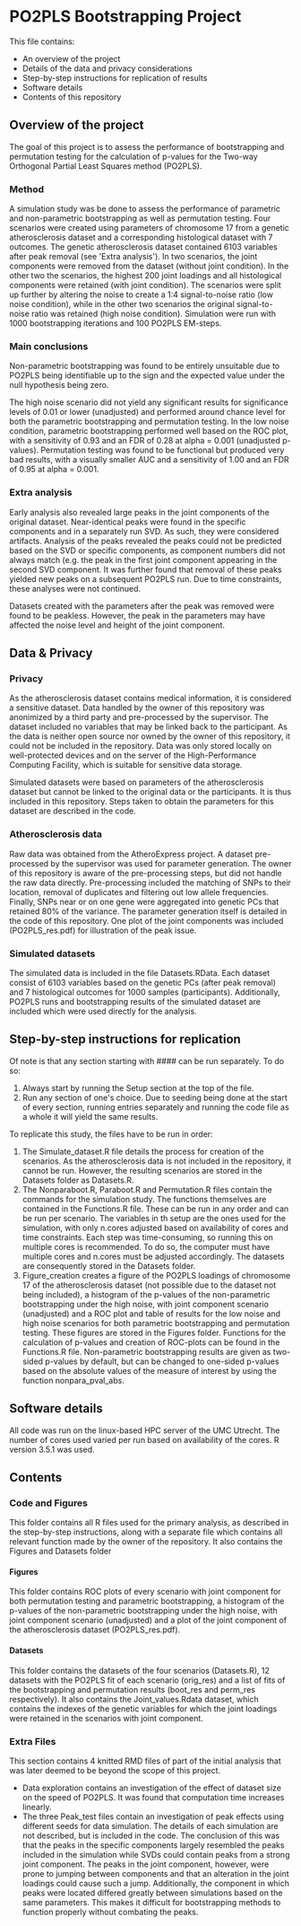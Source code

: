 # PO2PLS Bootstrapping Project
This file contains:
- An overview of the project
- Details of the data and privacy considerations
- Step-by-step instructions for replication of results
- Software details
- Contents of this repository

## Overview of the project
The goal of this project is to assess the performance of bootstrapping and permutation testing for the calculation of p-values for the Two-way Orthogonal Partial Least Squares method (PO2PLS). 

### Method
A simulation study was be done to assess the performance of parametric and non-parametric bootstrapping as well as permutation testing. Four scenarios were created using parameters of chromosome 17 from a genetic atherosclerosis dataset and a corresponding histological dataset with 7 outcomes. The genetic atherosclerosis dataset contained 6103 variables after peak removal (see 'Extra analysis'). In two scenarios, the joint components were removed from the dataset (without joint condition). In the other two the scenarios, the highest 200 joint loadings and all histological components were retained (with joint condition). The scenarios were split up further by altering the noise to create a 1:4 signal-to-noise ratio (low noise condition), while in the other two scenarios the original signal-to-noise ratio was retained (high noise condition). Simulation were run with 1000 bootstrapping iterations and 100 PO2PLS EM-steps.

### Main conclusions
Non-parametric bootstrapping was found to be entirely unsuitable due to PO2PLS being identifiable up to the sign and the expected value under the null hypothesis being zero.

The high noise scenario did not yield any significant results for significance levels of 0.01 or lower (unadjusted) and performed around chance level for both the parametric bootstrapping and permutation testing. In the low noise condition, parametric bootstrapping performed well based on the ROC plot, with a sensitivity of 0.93 and an FDR of 0.28 at alpha = 0.001 (unadjusted p-values). Permutation testing was found to be functional but produced very bad results, with a visually smaller AUC and a sensitivity of 1.00 and an FDR of 0.95 at alpha = 0.001.

### Extra analysis
Early analysis also revealed large peaks in the joint components of the original dataset. Near-identical peaks were found in the specific components and in a separately run SVD. As such, they were considered artifacts. Analysis of the peaks revealed the peaks could not be predicted based on the SVD or specific components, as component numbers did not always match (e.g. the peak in the first joint component appearing in the second SVD component. It was further found that removal of these peaks yielded new peaks on a subsequent PO2PLS run. Due to time constraints, these analyses were not continued.

Datasets created with the parameters after the peak was removed were found to be peakless. However, the peak in the parameters may have affected the noise level and height of the joint component.

## Data & Privacy
### Privacy
As the atherosclerosis dataset contains medical information, it is considered a sensitive dataset. Data handled by the owner of this repository was anonimized by a third party and pre-processed by the supervisor. The dataset included no variables that may be linked back to the participant. As the data is neither open source nor owned by the owner of this repository, it could not be included in the repository. Data was only stored locally on well-protected devices and on the server of the High-Performance Computing Facility, which is suitable for sensitive data storage.

Simulated datasets were based on parameters of the atherosclerosis dataset but cannot be linked to the original data or the participants. It is thus included in this repository. Steps taken to obtain the parameters for this dataset are described in the code.

### Atherosclerosis data 
Raw data was obtained from the AtheroExpress project. A dataset pre-processed by the supervisor was used for parameter generation. The owner of this repository is aware of the pre-processing steps, but did not handle the raw data directly. Pre-processing included the matching of SNPs to their location, removal of duplicates and filtering out low allele frequencies. Finally, SNPs near or on one gene were aggregated into genetic PCs that retained 80% of the variance. The parameter generation itself is detailed in the code of this repository. One plot of the joint components was included (PO2PLS_res.pdf) for illustration of the peak issue.

### Simulated datasets
The simulated data is included in the file Datasets.RData. Each dataset consist of 6103 variables based on the genetic PCs (after peak removal) and 7 histological outcomes for 1000 samples (participants). Additionally, PO2PLS runs and bootstrapping results of the simulated dataset are included which were used directly for the analysis.

## Step-by-step instructions for replication
Of note is that any section starting with #### can be run separately. To do so: 
1. Always start by running the Setup section at the top of the file.
2. Run any section of one's choice.
Due to seeding being done at the start of every section, running entries separately and running the code file as a whole it will yield the same results.

To replicate this study, the files have to be run in order:
1. The Simulate_dataset.R file details the process for creation of the scenarios. As the atherosclerosis data is not included in the repository, it cannot be run. However, the resulting scenarios are stored in the Datasets folder as Datasets.R.
2. The Nonparaboot.R, Paraboot.R and Permutation.R files contain the commands for the simulation study. The functions themselves are contained in the Functions.R file. These can be run in any order and can be run per scenario. The variables in th setup are the ones used for the simulation, with only n.cores adjusted based on availability of cores and time constraints. Each step was time-consuming, so running this on multiple cores is recommended. To do so, the computer must have multiple cores and n.cores must be adjusted accordingly. The datasets are consequently stored in the Datasets folder.
3. Figure_creation creates a figure of the PO2PLS loadings of chromosome 17 of the atherosclerosis dataset (not possible due to the dataset not being included), a histogram of the p-values of the non-parametric bootstrapping under the high noise, with joint component scenario (unadjusted) and a ROC plot and table of results for the low noise and high noise scenarios for both parametric bootstrapping and permutation testing. These figures are stored in the Figures folder. Functions for the calculation of p-values and creation of ROC-plots can be found in the Functions.R file. Non-parametric bootstrapping results are given as two-sided p-values by default, but can be changed to one-sided p-values based on the absolute values of the measure of interest by using the function nonpara_pval_abs.

## Software details
All code was run on the linux-based HPC server of the UMC Utrecht. The number of cores used varied per run based on availability of the cores. R version 3.5.1 was used.

## Contents
### Code and Figures
This folder contains all R files used for the primary analysis, as described in the step-by-step instructions, along with a separate file which contains all relevant function made by the owner of the repository. It also contains the Figures and Datasets folder
#### Figures
This folder contains ROC plots of every scenario with joint component for both permutation testing and parametric bootstrapping, a histogram of the p-values of the non-parametric bootstrapping under the high noise, with joint component scenario (unadjusted) and a plot of the joint component of the atherosclerosis dataset (PO2PLS_res.pdf).
#### Datasets
This folder contains the datasets of the four scenarios (Datasets.R), 12 datasets with the PO2PLS fit of each scenario (orig_res) and a list of fits of the bootstrapping and permutation results (boot_res and perm_res respectively). It also contains the Joint_values.Rdata dataset, which contains the indexes of the genetic variables for which the joint loadings were retained in the scenarios with joint component.

### Extra Files
This section contains 4 knitted RMD files of part of the initial analysis that was later deemed to be beyond the scope of this project.
- Data exploration contains an investigation of the effect of dataset size on the speed of PO2PLS. It was found that computation time increases linearly.
- The three Peak_test files contain an investigation of peak effects using different seeds for data simulation. The details of each simulation are not described, but is included in the code. The conclusion of this was that the peaks in the specific components largely resembled the peaks included in the simulation while SVDs could contain peaks from a strong joint component. The peaks in the joint component, however, were prone to jumping between components and that an alteration in the joint loadings could cause such a jump. Additionally, the component in which peaks were located differed greatly between simulations based on the same parameters. This makes it difficult for bootstrapping methods to function properly without combating the peaks.
